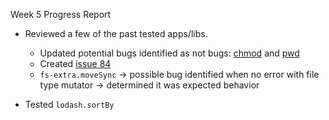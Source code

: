 Week 5 Progress Report

- Reviewed a few of the past tested apps/libs. 
  - Updated potential bugs identified as not bugs: [chmod](https://github.com/masofia/CSStudyInstruments/blob/master/bugs/chmod.md) and [pwd](https://github.com/masofia/CSStudyInstruments/blob/master/bugs/pwd.md)
  - Created [issue 84](https://github.com/pkmoore/rrapper/issues/84)
  - `fs-extra.moveSync` -> possible bug identified when no error with file type mutator -> determined it was expected behavior

- Tested `lodash.sortBy`
